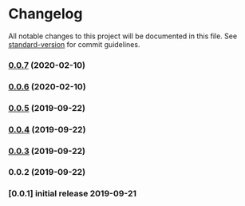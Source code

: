# Changelog

All notable changes to this project will be documented in this file. See [standard-version](https://github.com/conventional-changelog/standard-version) for commit guidelines.

### [0.0.7](https://github.com/laravel/echo/compare/v0.0.6...v0.0.7) (2020-02-10)

### [0.0.6](https://github.com/laravel/echo/compare/v0.0.5...v0.0.6) (2020-02-10)

### [0.0.5](https://github.com/laravel/echo/compare/v0.0.4...v0.0.5) (2019-09-22)

### [0.0.4](https://github.com/laravel/echo/compare/v0.0.3...v0.0.4) (2019-09-22)

### [0.0.3](https://github.com/laravel/echo/compare/v0.0.2...v0.0.3) (2019-09-22)

### 0.0.2 (2019-09-22)

### [0.0.1] initial release 2019-09-21
